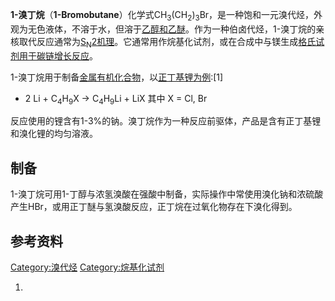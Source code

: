 **1-溴丁烷**（**1-Bromobutane**）化学式CH<sub>3</sub>(CH<sub>2</sub>)<sub>3</sub>Br，是一种饱和一元溴代烃，外观为无色液体，不溶于水，但溶于[乙醇和](../Page/乙醇.md "wikilink")[乙醚](../Page/乙醚.md "wikilink")。作为一种伯卤代烃，1-溴丁烷的亲核取代反应通常为[S<sub>N</sub>2机理](https://zh.wikipedia.org/wiki/SN2反应 "wikilink")。它通常用作烷基化试剂，或在合成中与镁生成[格氏试剂用于碳链增长反应](../Page/格氏试剂.md "wikilink")。

1-溴丁烷用于制备[金属有机化合物](https://zh.wikipedia.org/wiki/金属有机化合物 "wikilink")，以[正丁基锂为例](../Page/正丁基锂.md "wikilink"):\[1\]

  -
    2 Li + C<sub>4</sub>H<sub>9</sub>X → C<sub>4</sub>H<sub>9</sub>Li +
    LiX
    其中 X = Cl, Br

反应使用的锂含有1-3%的钠。溴丁烷作为一种反应前驱体，产品是含有正丁基锂和溴化锂的均匀溶液。

## 制备

1-溴丁烷可用1-丁醇与浓氢溴酸在强酸中制备，实际操作中常使用溴化钠和浓硫酸产生HBr，或用正丁醚与氢溴酸反应，正丁烷在过氧化物存在下溴化得到。

## 参考资料

[Category:溴代烃](https://zh.wikipedia.org/wiki/Category:溴代烃 "wikilink")
[Category:烷基化试剂](https://zh.wikipedia.org/wiki/Category:烷基化试剂 "wikilink")

1.